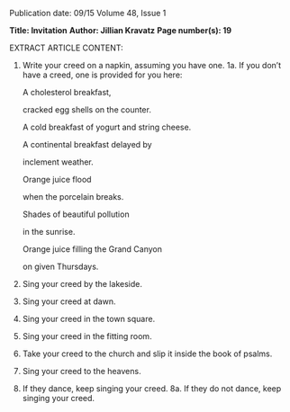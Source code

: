 Publication date: 09/15
Volume 48, Issue 1

**Title: Invitation**
**Author: Jillian Kravatz**
**Page number(s): 19**

EXTRACT ARTICLE CONTENT:
1.   Write your creed on a napkin, assuming you have one. 
      1a.         If you don’t have a creed, one is provided for you here:     
	
       A cholesterol breakfast,
	
       cracked egg shells on the counter. 
	
       A cold breakfast of yogurt and string cheese. 
	
       A continental breakfast delayed by 
	
       inclement weather. 
	
	
	
       Orange juice flood
	
       when the porcelain breaks. 
	
       Shades of beautiful pollution
	
       in the sunrise.   
	
       Orange juice filling the Grand Canyon 
	
       on given Thursdays. 
2.   Sing your creed by the lakeside. 
3.   Sing your creed at dawn. 
4.   Sing your creed in the town square. 
5.   Sing your creed in the fitting room. 
6.   Take your creed to the church and slip it inside the book of psalms. 
7.   Sing your creed to the heavens. 
8.   If they dance, keep singing your creed. 
      8a.         If they do not dance, keep singing your creed.